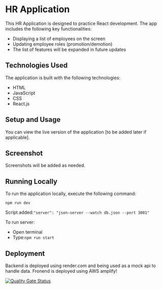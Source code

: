 # HR Application

This HR Application is designed to practice React development. The app includes the following key functionalities:

- Displaying a list of employees on the screen
- Updating employee roles (promotion/demotion)
- The list of features will be expanded in future updates

## Technologies Used

The application is built with the following technologies:

- HTML
- JavaScript
- CSS
- React.js

## Setup and Usage

You can view the live version of the application [to be added later if applicable].

## Screenshot

Screenshots will be added as needed.

## Running Locally

To run the application locally, execute the following command:

`npm run dev`

Script added:`"server": "json-server --watch db.json --port 3001"`

To run server:

- Open terminal
- Type:`npm run start`

## Deployment

Backend is deployed using render.com and being used as a mock api to handle data. Fronend is deployed using AWS amplify!

[![Quality Gate Status](https://sonarcloud.io/api/project_badges/measure?project=DulanjaT_HR_App&metric=alert_status)](https://sonarcloud.io/summary/new_code?id=DulanjaT_HR_App)
